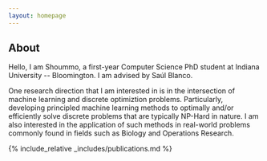 ```yaml
---
layout: homepage
---
```


## About

Hello, I am Shoummo, a first-year Computer Science PhD student at Indiana University -- Bloomington. I am advised by Saúl Blanco.

One research direction that I am interested in is in the intersection of machine learning and discrete optimiztion problems. Particularly, developing principled machine learning methods to optimally and/or efficiently solve discrete problems that are typically NP-Hard in nature. I am also interested in the application of such methods in real-world problems commonly found in fields such as Biology and Operations Research.

{% include_relative _includes/publications.md %}

